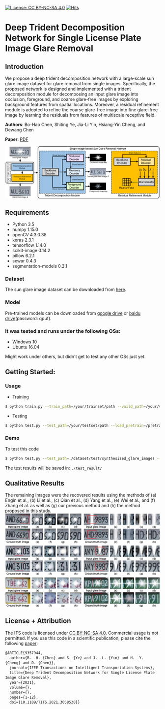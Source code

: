 [![License: CC BY-NC-SA 4.0](https://img.shields.io/badge/License-CC%20BY--NC--SA%204.0-lightgrey.svg?style=flat-square)](https://creativecommons.org/licenses/by-nc-sa/4.0/)
[![Hits](https://hits.seeyoufarm.com/api/count/incr/badge.svg?url=https%3A%2F%2Fgithub.com%2Fbigmms%2Fchen_tits21&count_bg=%2379C83D&title_bg=%23555555&icon=&icon_color=%23E7E7E7&title=hits&edge_flat=false)](https://hits.seeyoufarm.com)
# Deep Trident Decomposition Network for Single License Plate Image Glare Removal

## Introduction
We propose a deep trident decomposition network with a large-scale sun glare image dataset for glare removal from single images. Specifically, the proposed network is designed and implemented with a trident decomposition module for decomposing an input glare image into occlusion, foreground, and coarse glare-free images by exploring background features from spatial locations. Moreover, a residual refinement module is adopted to refine the coarse glare-free image into fine glare-free image by learning the residuals from features of multiscale receptive field.

**Authors**: Bo-Hao Chen, Shiting Ye, Jia-Li Yin, Hsiang-Yin Cheng, and Dewang Chen

**Paper**: [PDF](https://ieeexplore.ieee.org/document/9357944)

![](img/main_network_new.png)

## Requirements
* Python 3.5
* numpy 1.15.0
* openCV 4.3.0.38
* keras 2.3.1
* tensorflow 1.14.0
* scikit-image 0.14.2
* pillow 6.2.1
* sewar 0.4.3
* segmentation-models 0.2.1

### Dataset
The sun glare image dataset can be downloaded from [here](https://bigmms.github.io/chen_tits21_dataset/).

### Model
Pre-trained models can be downloaded from [google drive](https://drive.google.com/file/d/1rYJrxFW3s2qh94vELcxQmlU09GR_c7LM/view) or [baidu drive]( https://pan.baidu.com/s/1VJtkwSqYG9WIjNuvv0PSvQ)(password: qpuf).

### It was tested and runs under the following OSs:
* Windows 10
* Ubuntu 16.04

Might work under others, but didn't get to test any other OSs just yet.

## Getting Started:
### Usage
* Training
```bash
$ python train.py --train_path=/your/trainset/path --vaild_path=/your/valset/path --save_model_dir=/save/model/path --load_pretrain=/pretrain/generator/model/path
```
* Testing
```bash
$ python test.py --test_path=/your/testset/path --load_pretrain=/pretrain/generator/model/path
```

### Demo
To test this code
```bash
$ python test.py --test_path=./dataset/test/synthesized_glare_images --load_pretrain=./save_weight/model.h5
```
The test results will be saved in: `./test_result/`

## Qualitative Results
The remaining images were the recovered results using the methods of (a) Engin et al., (b) Li et al., (c) Qian et al., (d) Yang et al., (e) Wei et al., and (f) Zhang et al. as well as (g) our previous method and (h) the method proposed in this study.
![](img/result.png)


## License + Attribution
The ITS code is licensed under [CC BY-NC-SA 4.0](https://creativecommons.org/licenses/by-nc-sa/4.0/). Commercial usage is not permitted. If you use this code in a scientific publication, please cite the following [paper](https://ieeexplore.ieee.org/document/9357944):
```
@ARTICLE{9357944,
  author={B. -H. {Chen} and S. {Ye} and J. -L. {Yin} and H. -Y. {Cheng} and D. {Chen}},
  journal={IEEE Transactions on Intelligent Transportation Systems}, 
  title={Deep Trident Decomposition Network for Single License Plate Image Glare Removal}, 
  year={2021},
  volume={},
  number={},
  pages={1-12},
  doi={10.1109/TITS.2021.3058530}}
```
